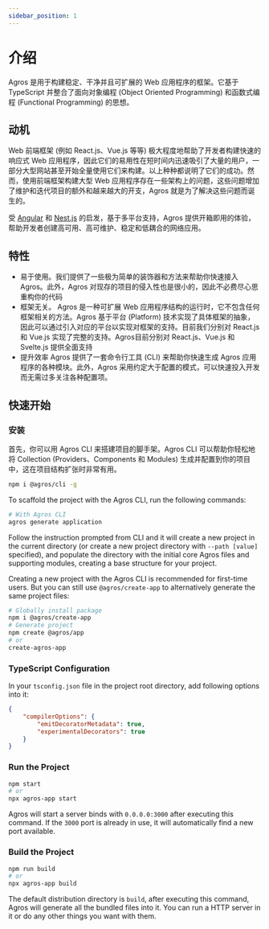 ```yaml
---
sidebar_position: 1
---
```


# 介绍

Agros 是用于构建稳定、干净并且可扩展的 Web 应用程序的框架。它基于 TypeScript 并整合了面向对象编程 (Object Oriented Programming) 和函数式编程 (Functional Programming) 的思想。

## 动机

Web 前端框架 (例如 React.js、Vue.js 等等) 极大程度地帮助了开发者构建快速的响应式 Web 应用程序，因此它们的易用性在短时间内迅速吸引了大量的用户，一部分大型网站甚至开始全量使用它们来构建。以上种种都说明了它们的成功。然而，使用前端框架构建大型 Web 应用程序存在一些架构上的问题，这些问题增加了维护和迭代项目的额外和越来越大的开支，Agros 就是为了解决这些问题而诞生的。

受 [Angular](https://angular.io) 和 [Nest.js](https://nestjs.com/) 的启发，基于多平台支持，Agros 提供开箱即用的体验，帮助开发者创建高可用、高可维护、稳定和低耦合的网络应用。

## 特性

- 易于使用。我们提供了一些极为简单的装饰器和方法来帮助你快速接入 Agros。此外，Agros 对现存的项目的侵入性也是很小的，因此不必费尽心思重构你的代码
- 框架无关。 Agros 是一种可扩展 Web 应用程序结构的运行时，它不包含任何框架相关的方法。Agros 基于平台 (Platform) 技术实现了具体框架的抽象，因此可以通过引入对应的平台以实现对框架的支持。目前我们分别对 React.js 和 Vue.js 实现了完整的支持。Agros目前分别对 React.js、Vue.js 和 Svelte.js 提供全面支持
- 提升效率 Agros 提供了一套命令行工具 (CLI) 来帮助你快速生成 Agros 应用程序的各种模块。此外，Agros 采用约定大于配置的模式，可以快速投入开发而无需过多关注各种配置项。

## 快速开始

### 安装

首先，你可以用 Agros CLI 来搭建项目的脚手架。Agros CLI 可以帮助你轻松地将 Collection (Providers、Components 和 Modules) 生成并配置到你的项目中，这在项目结构扩张时非常有用。

```bash
npm i @agros/cli -g
```

To scaffold the project with the Agros CLI, run the following commands:

```bash
# With Agros CLI
agros generate application
```

Follow the instruction prompted from CLI and it will create a new project in the current directory (or create a new project directory with `--path [value]` specified), and populate the directory with the initial core Agros files and supporting modules, creating a base structure for your project.

Creating a new project with the Agros CLI is recommended for first-time users. But you can still use `@agros/create-app` to alternatively generate the same project files:

```bash
# Globally install package
npm i @agros/create-app
# Generate project
npm create @agros/app
# or
create-agros-app
```

### TypeScript Configuration

In your `tsconfig.json` file in the project root directory, add following options into it:

```json
{
    "compilerOptions": {
        "emitDecoratorMetadata": true,
        "experimentalDecorators": true
    }
}
```

### Run the Project

```bash
npm start
# or
npx agros-app start
```

Agros will start a server binds with `0.0.0.0:3000` after executing this command. If the `3000` port is already in use, it will automatically find a new port available.

### Build the Project

```bash
npm run build
# or
npx agros-app build
```

The default distribution directory is `build`, after executing this command, Agros will generate all the bundled files into it. You can run a HTTP server in it or do any other things you want with them.
